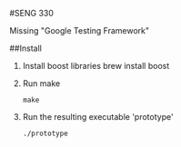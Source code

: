 #SENG 330

Missing "Google Testing Framework"

##Install

1. Install boost libraries brew install boost

2. Run make
	```
	make
	```
3. Run the resulting executable 'prototype'
	```
	./prototype	
	```